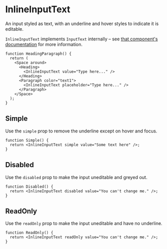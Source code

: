 # InlineInputText

An input styled as text, with an underline and hover styles to indicate it is editable.

`InlineInputText` implements `InputText` internally – see [that component's documentation](?path=/docs/docs-inputtext--docs) for more information.

```tsx
function HeadingParagraph() {
  return (
    <Space around>
      <Heading>
        <InlineInputText value="Type here..." />
      </Heading>
      <Paragraph color="text1">
        <InlineInputText placeholder="Type here..." />
      </Paragraph>
    </Space>
  );
}
```

## Simple

Use the `simple` prop to remove the underline except on hover and focus.

```tsx
function Simple() {
  return <InlineInputText simple value="Some text here" />;
}
```

## Disabled

Use the `disabled` prop to make the input uneditable and greyed out.

<Editor code={storyDisabled} />

```tsx
function Disabled() {
  return <InlineInputText disabled value="You can't change me." />;
}
```

## ReadOnly

Use the `readOnly` prop to make the input uneditable and have no underline.

<Editor code={storyReadOnly} />

```tsx
function ReadOnly() {
  return <InlineInputText readOnly value="You can't change me." />;
}
```
